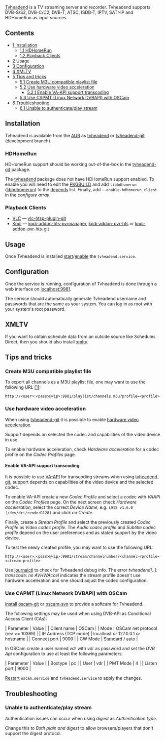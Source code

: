 [Tvheadend](https://tvheadend.org/) is a TV streaming server and recorder. Tvheadend supports DVB-S/S2, DVB-C/C2, DVB-T, ATSC, ISDB-T, IPTV, SAT>IP and HDHomeRun as input sources.

## Contents

*   [1 Installation](#Installation)
    *   [1.1 HDHomeRun](#HDHomeRun)
    *   [1.2 Playback Clients](#Playback_Clients)
*   [2 Usage](#Usage)
*   [3 Configuration](#Configuration)
*   [4 XMLTV](#XMLTV)
*   [5 Tips and tricks](#Tips_and_tricks)
    *   [5.1 Create M3U compatible playlist file](#Create_M3U_compatible_playlist_file)
    *   [5.2 Use hardware video acceleration](#Use_hardware_video_acceleration)
        *   [5.2.1 Enable VA-API support transcoding](#Enable_VA-API_support_transcoding)
    *   [5.3 Use CAPMT (Linux Network DVBAPI) with OSCam](#Use_CAPMT_(Linux_Network_DVBAPI)_with_OSCam)
*   [6 Troubleshooting](#Troubleshooting)
    *   [6.1 Unable to authenticate/play stream](#Unable_to_authenticate/play_stream)

## Installation

Tvheadend is available from the [AUR](/index.php/AUR "AUR") as [tvheadend](https://aur.archlinux.org/packages/tvheadend/) or [tvheadend-git](https://aur.archlinux.org/packages/tvheadend-git/) (development branch).

### HDHomeRun

HDHomeRun support should be working out-of-the-box in the [tvheadend-git](https://aur.archlinux.org/packages/tvheadend-git/) package.

The [tvheadend](https://aur.archlinux.org/packages/tvheadend/) package does not have HDHomeRun support enabled. To enable you will need to edit the [PKGBUILD](/index.php/PKGBUILD "PKGBUILD") and add `libhdhomerun` ([libhdhomerun](https://aur.archlinux.org/packages/libhdhomerun/)) to the [depends](/index.php/PKGBUILD#depends "PKGBUILD") list. Finally, add `--enable-hdhomerun_client` in the *configure array*.

### Playback Clients

*   [VLC](/index.php/VLC "VLC") — [vlc-htsp-plugin-git](https://aur.archlinux.org/packages/vlc-htsp-plugin-git/)
*   [Kodi](/index.php/Kodi "Kodi") — [kodi-addon-hts-pvrmanager](https://aur.archlinux.org/packages/kodi-addon-hts-pvrmanager/), [kodi-addon-pvr-hts](https://aur.archlinux.org/packages/kodi-addon-pvr-hts/) or [kodi-addon-pvr-hts-git](https://aur.archlinux.org/packages/kodi-addon-pvr-hts-git/)

## Usage

Once Tvheadend is installed [start](/index.php/Start "Start")/[enable](/index.php/Enable "Enable") the `tvheadend.service`.

## Configuration

Once the service is running, configuration of Tvheadend is done through a web interface on [localhost:9981](http://localhost:9981).

The service should automatically generate Tvheadend username and passwords that are the same as your system. You can log in as root with your system's root password.

## XMLTV

If you want to obtain schedule data from an outside source like Schedules Direct, then you should also install [xmltv](https://aur.archlinux.org/packages/xmltv/).

## Tips and tricks

### Create M3U compatible playlist file

To export all channels as a M3U playlist file, one may want to use the following URL [[1]](https://tvheadend.org/boards/5/topics/21366):

```
http://<user>:<pass>@<ip>:9981/playlist/channels.m3u?profile=<profile>

```

### Use hardware video acceleration

When using [tvheadend-git](https://aur.archlinux.org/packages/tvheadend-git/) it is possible to enable [hardware video acceleration](/index.php/Hardware_video_acceleration "Hardware video acceleration").

Support depends on selected the codec and capabilities of the video device in use.

To enable hardware acceleration, check *Hardware acceleration* for a codec profile on the *Codec Profiles* page.

#### Enable VA-API support transcoding

It is possible to use [VA-API](/index.php/VA-API "VA-API") for transcoding streams when using [tvheadend-git](https://aur.archlinux.org/packages/tvheadend-git/), support depends on capabilities of the video device and the selected codec.

To enable VA-API create a new *Codec Profile* and select a codec with *VAAPI* on the *Codec Profiles* page. On the next screen check *Hardware acceleration*, select the correct *Device Name*, e.g. `i915 v1.6.0 (/dev/dri/renderD128)` and click on *Create*.

Finally, create a *Stream Profile* and select the previously created *Codec Profile* as *Video codec profile*. The *Audio codec profile* and *Subtitle codec profile* depend on the user preferences and as stated support by the video device.

To test the newly created profile, you may want to use the following URL:

```
http://<user>:<pass>@<ip>:9981/stream/channelnumber/<channel>?profile=<stream-profile>

```

Use [journalctl](/index.php/Journalctl "Journalctl") to check for Tvheadend debug info. The error *tvheadend[..]: transcode: no AVHWAccel* indicates the stream profile doesn't use hardware acceleration and one should adjust the codec configuration.

### Use CAPMT (Linux Network DVBAPI) with OSCam

[Install](/index.php/Install "Install") [oscam-git](https://aur.archlinux.org/packages/oscam-git/) or [oscam-svn](https://aur.archlinux.org/packages/oscam-svn/) to provide a softcam for Tvheadend.

The following settings may be used when using DVB-API as Conditional Access Client (CAs):

| Parameter | Value |
| Client name | OSCam |
| Mode | OSCam net protocol (rev >= 10389) |
| IP Address (TCP mode) | localhost *or* 127.0.0.1 *or* hostname |
| Connect port | 9000 |
| CW Mode | Standard / auto |

In OSCam create a user named *vdr* with *vdr* as password and set the *DVB Api* configuration to use at least the following parameters:

| Parameter | Value |
| Boxtype | pc |
| User | vdr |
| PMT Mode | 4 |
| Listen port | 9000 |

[Restart](/index.php/Restart "Restart") `oscam.service` and `tvheadend.service` to apply the changes.

## Troubleshooting

### Unable to authenticate/play stream

Authentication issues can occur when using *digest* as *Authentication type*.

Change this to *Both plain and digest* to allow browsers/players that don't support the digest protocol.